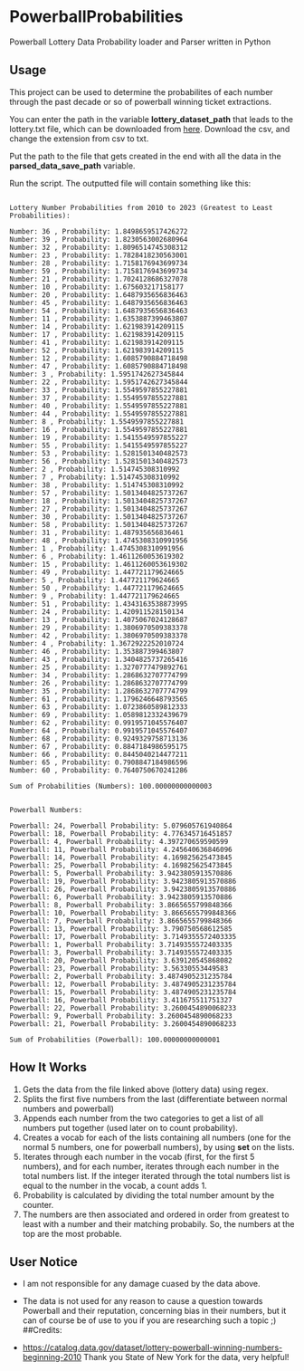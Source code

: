 # PowerballProbabilities
 Powerball Lottery Data Probability loader and Parser written in Python


## Usage

This project can be used to determine the probabilites of each number through the past decade or so of powerball winning ticket extractions.

You can enter the path in the variable **lottery_dataset_path** that leads to the lottery.txt file, which can be downloaded from [here](https://catalog.data.gov/dataset/lottery-powerball-winning-numbers-beginning-2010). Download the csv, and change the extension from csv to txt.

Put the path to the file that gets created in the end with all the data in the **parsed_data_save_path** variable.

Run the script. The outputted file will contain something like this:


```

Lottery Number Probabilities from 2010 to 2023 (Greatest to Least Probabilities):

Number: 36 , Probability: 1.8498659517426272
Number: 39 , Probability: 1.8230563002680964
Number: 32 , Probability: 1.8096514745308312
Number: 23 , Probability: 1.7828418230563001
Number: 28 , Probability: 1.7158176943699734
Number: 59 , Probability: 1.7158176943699734
Number: 21 , Probability: 1.7024128686327078
Number: 10 , Probability: 1.675603217158177
Number: 20 , Probability: 1.6487935656836463
Number: 45 , Probability: 1.6487935656836463
Number: 54 , Probability: 1.6487935656836463
Number: 11 , Probability: 1.6353887399463807
Number: 14 , Probability: 1.621983914209115
Number: 17 , Probability: 1.621983914209115
Number: 41 , Probability: 1.621983914209115
Number: 52 , Probability: 1.621983914209115
Number: 12 , Probability: 1.6085790884718498
Number: 47 , Probability: 1.6085790884718498
Number: 3 , Probability: 1.5951742627345844
Number: 22 , Probability: 1.5951742627345844
Number: 33 , Probability: 1.5549597855227881
Number: 37 , Probability: 1.5549597855227881
Number: 40 , Probability: 1.5549597855227881
Number: 44 , Probability: 1.5549597855227881
Number: 8 , Probability: 1.5549597855227881
Number: 16 , Probability: 1.5549597855227881
Number: 19 , Probability: 1.5415549597855227
Number: 55 , Probability: 1.5415549597855227
Number: 53 , Probability: 1.5281501340482573
Number: 56 , Probability: 1.5281501340482573
Number: 2 , Probability: 1.514745308310992
Number: 7 , Probability: 1.514745308310992
Number: 38 , Probability: 1.514745308310992
Number: 57 , Probability: 1.5013404825737267
Number: 18 , Probability: 1.5013404825737267
Number: 27 , Probability: 1.5013404825737267
Number: 30 , Probability: 1.5013404825737267
Number: 58 , Probability: 1.5013404825737267
Number: 31 , Probability: 1.487935656836461
Number: 48 , Probability: 1.4745308310991956
Number: 1 , Probability: 1.4745308310991956
Number: 6 , Probability: 1.4611260053619302
Number: 15 , Probability: 1.4611260053619302
Number: 49 , Probability: 1.447721179624665
Number: 5 , Probability: 1.447721179624665
Number: 50 , Probability: 1.447721179624665
Number: 9 , Probability: 1.447721179624665
Number: 51 , Probability: 1.4343163538873995
Number: 24 , Probability: 1.420911528150134
Number: 13 , Probability: 1.4075067024128687
Number: 29 , Probability: 1.3806970509383378
Number: 42 , Probability: 1.3806970509383378
Number: 4 , Probability: 1.3672922252010724
Number: 46 , Probability: 1.353887399463807
Number: 43 , Probability: 1.3404825737265416
Number: 25 , Probability: 1.3270777479892761
Number: 34 , Probability: 1.2868632707774799
Number: 26 , Probability: 1.2868632707774799
Number: 35 , Probability: 1.2868632707774799
Number: 61 , Probability: 1.1796246648793565
Number: 63 , Probability: 1.0723860589812333
Number: 69 , Probability: 1.0589812332439679
Number: 62 , Probability: 0.9919571045576407
Number: 64 , Probability: 0.9919571045576407
Number: 68 , Probability: 0.9249329758713136
Number: 67 , Probability: 0.8847184986595175
Number: 66 , Probability: 0.8445040214477211
Number: 65 , Probability: 0.7908847184986596
Number: 60 , Probability: 0.7640750670241286

Sum of Probabilities (Numbers): 100.00000000000003


Powerball Numbers:

Powerball: 24, Powerball Probability: 5.079605761940864
Powerball: 18, Powerball Probability: 4.776345716451857
Powerball: 4, Powerball Probability: 4.397270659590599
Powerball: 11, Powerball Probability: 4.245640636846096
Powerball: 14, Powerball Probability: 4.169825625473845
Powerball: 25, Powerball Probability: 4.169825625473845
Powerball: 5, Powerball Probability: 3.9423805913570886
Powerball: 19, Powerball Probability: 3.9423805913570886
Powerball: 26, Powerball Probability: 3.9423805913570886
Powerball: 6, Powerball Probability: 3.9423805913570886
Powerball: 8, Powerball Probability: 3.8665655799848366
Powerball: 10, Powerball Probability: 3.8665655799848366
Powerball: 7, Powerball Probability: 3.8665655799848366
Powerball: 13, Powerball Probability: 3.790750568612585
Powerball: 17, Powerball Probability: 3.7149355572403335
Powerball: 1, Powerball Probability: 3.7149355572403335
Powerball: 3, Powerball Probability: 3.7149355572403335
Powerball: 20, Powerball Probability: 3.639120545868082
Powerball: 23, Powerball Probability: 3.56330553449583
Powerball: 2, Powerball Probability: 3.4874905231235784
Powerball: 12, Powerball Probability: 3.4874905231235784
Powerball: 15, Powerball Probability: 3.4874905231235784
Powerball: 16, Powerball Probability: 3.411675511751327
Powerball: 22, Powerball Probability: 3.2600454890068233
Powerball: 9, Powerball Probability: 3.2600454890068233
Powerball: 21, Powerball Probability: 3.2600454890068233

Sum of Probabilities (Powerball): 100.00000000000001

```

## How It Works

1. Gets the data from the file linked above (lottery data) using regex.
2. Splits the first five numbers from the last (differentiate between normal numbers and powerball)
3. Appends each number from the two categories to get a list of all numbers put together (used later on to count probability).
4. Creates a vocab for each of the lists containing all numbers (one for the normal 5 numbers, one for powerball numbers), by using **set** on the lists.
5. Iterates through each number in the vocab (first, for the first 5 numbers), and for each number, iterates through each number in the total numbers list. If the integer iterated through the total numbers list is equal to the number in the vocab, a count adds 1.
6. Probability is calculated by dividing the total number amount by the counter.
7. The numbers are then associated and ordered in order from greatest to least with a number and their matching probabily. So, the numbers at the top are the most probable.

## User Notice
- I am not responsible for any damage cuased by the data above.
- The data is not used for any reason to cause a question towards Powerball and their reputation, concerning bias in their numbers, but it can of course be of use to you if you are researching such a topic ;)
##Credits:


 - https://catalog.data.gov/dataset/lottery-powerball-winning-numbers-beginning-2010 Thank you State of New York for the data, very helpful!